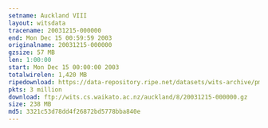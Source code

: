 ```yaml
---
setname: Auckland VIII
layout: witsdata
tracename: 20031215-000000
end: Mon Dec 15 00:59:59 2003
originalname: 20031215-000000
gzsize: 57 MB
len: 1:00:00
start: Mon Dec 15 00:00:00 2003
totalwirelen: 1,420 MB
ripedownload: https://data-repository.ripe.net/datasets/wits-archive/pma/long/auck/8//20031215-000000.gz
pkts: 3 million
download: ftp://wits.cs.waikato.ac.nz/auckland/8/20031215-000000.gz
size: 238 MB
md5: 3321c53d78dd4f26872bd5778bba840e
---
```

